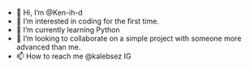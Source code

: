 - 👋 Hi, I’m @Ken-ih-d
- 👀 I’m interested in coding for the first time.
- 🌱 I’m currently learning Python
- 💞️ I’m looking to collaborate on a simple project with someone more advanced than me.
- 📫 How to reach me @kalebsez IG

<!---
Ken-ih-d/Ken-ih-d is a ✨ special ✨ repository because its `README.md` (this file) appears on your GitHub profile.
You can click the Preview link to take a look at your changes.
--->
